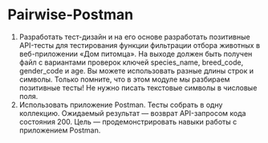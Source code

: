 # Pairwise-Postman
1. Разработать тест-дизайн и на его основе разработать позитивные API-тесты для тестирования функции фильтрации отбора животных в веб-приложении «Дом питомца». На выходе должен быть получен файл с вариантами проверок ключей species_name, breed_code, gender_code и age. Вы можете использовать разные длины строк и символы. Только помните, что в этом модуле мы разбираем позитивные тесты! Не нужно писать текстовые символы в числовые поля.
2. Использовать приложение Postman. Тесты собрать в одну коллекцию. Ожидаемый результат — возврат API-запросом кода состояния 200. Цель — продемонстрировать навыки работы с приложением Postman.
